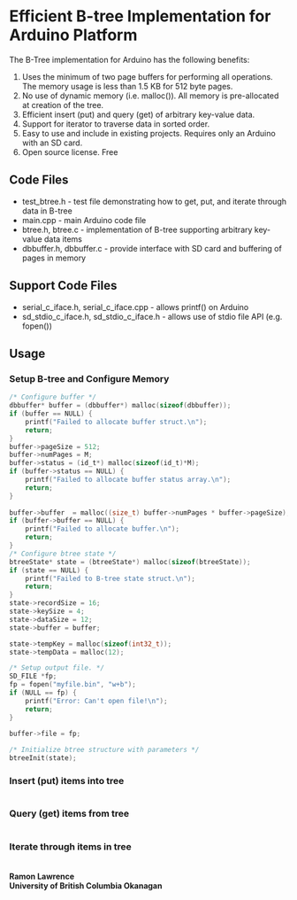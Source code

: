 # Efficient B-tree Implementation for Arduino Platform

The B-Tree implementation for Arduino has the following benefits:

1. Uses the minimum of two page buffers for performing all operations. The memory usage is less than 1.5 KB for 512 byte pages.
2. No use of dynamic memory (i.e. malloc()). All memory is pre-allocated at creation of the tree.
3. Efficient insert (put) and query (get) of arbitrary key-value data.
4. Support for iterator to traverse data in sorted order.
5. Easy to use and include in existing projects. Requires only an Arduino with an SD card.
6. Open source license. Free

## Code Files

* test_btree.h - test file demonstrating how to get, put, and iterate through data in B-tree
* main.cpp - main Arduino code file
* btree.h, btree.c - implementation of B-tree supporting arbitrary key-value data items
* dbbuffer.h, dbbuffer.c - provide interface with SD card and buffering of pages in memory

## Support Code Files

* serial_c_iface.h, serial_c_iface.cpp - allows printf() on Arduino
* sd_stdio_c_iface.h, sd_stdio_c_iface.h - allows use of stdio file API (e.g. fopen())

## Usage

### Setup B-tree and Configure Memory

```c
/* Configure buffer */
dbbuffer* buffer = (dbbuffer*) malloc(sizeof(dbbuffer));
if (buffer == NULL) {   
	printf("Failed to allocate buffer struct.\n");
	return;
}
buffer->pageSize = 512;
buffer->numPages = M;
buffer->status = (id_t*) malloc(sizeof(id_t)*M);
if (buffer->status == NULL) {   
	printf("Failed to allocate buffer status array.\n");
	return;
}
        
buffer->buffer  = malloc((size_t) buffer->numPages * buffer->pageSize);   
if (buffer->buffer == NULL) {   
	printf("Failed to allocate buffer.\n");
	return;
}
/* Configure btree state */
btreeState* state = (btreeState*) malloc(sizeof(btreeState));
if (state == NULL) {   
	printf("Failed to B-tree state struct.\n");
	return;
}
state->recordSize = 16;
state->keySize = 4;
state->dataSize = 12;       
state->buffer = buffer;

state->tempKey = malloc(sizeof(int32_t)); 
state->tempData = malloc(12);          	

/* Setup output file. */
SD_FILE *fp;
fp = fopen("myfile.bin", "w+b");
if (NULL == fp) {
	printf("Error: Can't open file!\n");
	return;
}
        
buffer->file = fp;          

/* Initialize btree structure with parameters */
btreeInit(state);
```

### Insert (put) items into tree

```
```

### Query (get) items from tree

```
```

### Iterate through items in tree

```
```


#### Ramon Lawrence<br>University of British Columbia Okanagan

